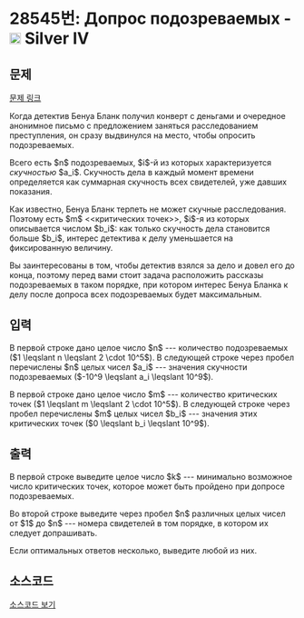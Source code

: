 # 28545번: Допрос подозреваемых - <img src="https://static.solved.ac/tier_small/7.svg" style="height:20px" /> Silver IV

<!-- performance -->

<!-- 문제 제출 후 깃허브에 푸시를 했을 때 제출한 코드의 성능이 입력될 공간입니다.-->

<!-- end -->

## 문제

[문제 링크](https://boj.kr/28545)


<p>Когда детектив Бенуа Бланк получил конверт с деньгами и очередное анонимное письмо с предложением заняться расследованием преступления, он сразу выдвинулся на место, чтобы опросить подозреваемых.</p>

<p>Всего есть $n$ подозреваемых, $i$-й из которых характеризуется <em>скучностью</em> $a_i$. Скучность дела в каждый момент времени определяется как суммарная скучность всех свидетелей, уже давших показания.</p>

<p>Как известно, Бенуа Бланк терпеть не может скучные расследования. Поэтому есть $m$ &lt;&lt;критических точек&gt;&gt;, $i$-я из которых описывается числом $b_i$: как только скучность дела становится больше $b_i$, интерес детектива к делу уменьшается на фиксированную величину.</p>

<p>Вы заинтересованы в том, чтобы детектив взялся за дело и довел его до конца, поэтому перед вами стоит задача расположить рассказы подозреваемых в таком порядке, при котором интерес Бенуа Бланка к делу после допроса всех подозреваемых будет максимальным.</p>



## 입력


<p>В первой строке дано целое число $n$ --- количество подозреваемых ($1 \leqslant n \leqslant 2 \cdot 10^5$). В следующей строке через пробел перечислены $n$ целых чисел $a_i$ --- значения скучности подозреваемых ($-10^9 \leqslant a_i \leqslant 10^9$).</p>

<p>В первой строке дано целое число $m$ --- количество критических точек ($1 \leqslant m \leqslant 2 \cdot 10^5$). В следующей строке через пробел перечислены $m$ целых чисел $b_i$ --- значения этих критических точек ($0 \leqslant b_i \leqslant 10^9$).</p>



## 출력


<p>В первой строке выведите целое число $k$ --- минимально возможное число критических точек, которое может быть пройдено при допросе подозреваемых.</p>

<p>Во второй строке выведите через пробел $n$ различных целых чисел от $1$ до $n$ --- номера свидетелей в том порядке, в котором их следует допрашивать.</p>

<p>Если оптимальных ответов несколько, выведите любой из них.</p>



## 소스코드

[소스코드 보기](Допрос%20подозреваемых.py)
